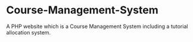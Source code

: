 # Course-Management-System
A PHP website which is a Course Management System including a tutorial allocation system. 
